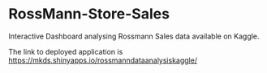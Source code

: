 # RossMann-Store-Sales

Interactive Dashboard analysing Rossmann Sales data available on Kaggle.

The link to deployed application is https://mkds.shinyapps.io/rossmanndataanalysiskaggle/
